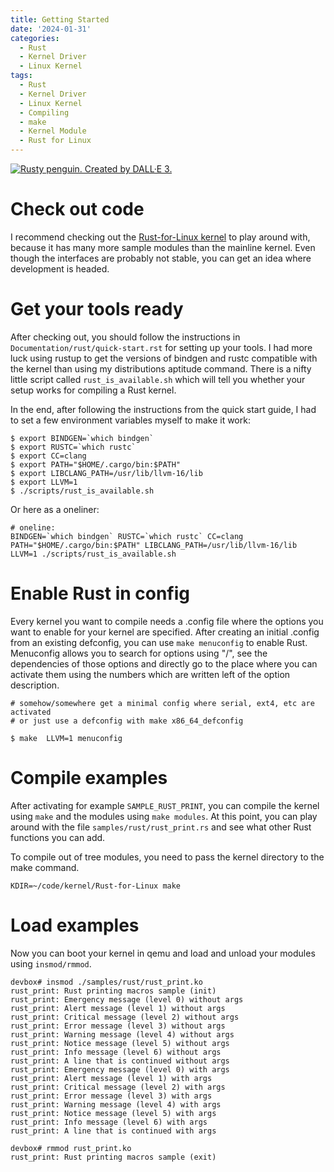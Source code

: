 ```yaml
---
title: Getting Started
date: '2024-01-31'
categories:
  - Rust
  - Kernel Driver
  - Linux Kernel
tags:
  - Rust
  - Kernel Driver
  - Linux Kernel
  - Compiling
  - make
  - Kernel Module
  - Rust for Linux
---
```


[<img class="penguin" src="/static/img/rusty_penguin_1.jpeg" alt="Rusty penguin. Created by DALL·E 3." />](https://github.com/Rust-for-Linux/)

# Check out code
I recommend checking out the [Rust-for-Linux kernel](https://github.com/Rust-for-Linux) to play around with, because it has many more sample modules than the mainline kernel. Even though the interfaces are probably not stable, you can get an idea where development is headed.


# Get your tools ready
After checking out, you should follow the instructions in
`Documentation/rust/quick-start.rst` for setting up your tools. I had more luck
using rustup to get the versions of bindgen and rustc compatible with the kernel
than using my distributions aptitude command. There is a nifty little script
called `rust_is_available.sh` which will tell you whether your setup works for
compiling a Rust kernel.

In the end, after following the instructions from the quick start guide, I had
to set a few environment variables myself to make it work:




```
$ export BINDGEN=`which bindgen`
$ export RUSTC=`which rustc`
$ export CC=clang
$ export PATH="$HOME/.cargo/bin:$PATH"
$ export LIBCLANG_PATH=/usr/lib/llvm-16/lib
$ export LLVM=1
$ ./scripts/rust_is_available.sh
```

Or here as a oneliner:
```
# oneline:
BINDGEN=`which bindgen` RUSTC=`which rustc` CC=clang PATH="$HOME/.cargo/bin:$PATH" LIBCLANG_PATH=/usr/lib/llvm-16/lib LLVM=1 ./scripts/rust_is_available.sh
```

# Enable Rust in config

Every kernel you want to compile needs a .config file where the options you want
to enable for your kernel are specified. After creating an initial .config from
an existing defconfig, you can use `make menuconfig` to enable Rust. Menuconfig
allows you to search for options using "/", see the dependencies of those
options and directly go to the place where you can activate them using the
numbers which are written left of the option description.

```
# somehow/somewhere get a minimal config where serial, ext4, etc are activated
# or just use a defconfig with make x86_64_defconfig

$ make  LLVM=1 menuconfig
```

# Compile examples

After activating for example `SAMPLE_RUST_PRINT`, you can compile the kernel
using `make` and the modules using `make modules`. At this point, you can play
around with the file `samples/rust/rust_print.rs` and see what other Rust
functions you can add.

To compile out of tree modules, you need to pass the kernel directory to the make command.

```
KDIR=~/code/kernel/Rust-for-Linux make
```

# Load examples
Now you can boot your kernel in qemu and load and unload your modules using
`insmod/rmmod`.

```
devbox# insmod ./samples/rust/rust_print.ko
rust_print: Rust printing macros sample (init)
rust_print: Emergency message (level 0) without args
rust_print: Alert message (level 1) without args
rust_print: Critical message (level 2) without args
rust_print: Error message (level 3) without args
rust_print: Warning message (level 4) without args
rust_print: Notice message (level 5) without args
rust_print: Info message (level 6) without args
rust_print: A line that is continued without args
rust_print: Emergency message (level 0) with args
rust_print: Alert message (level 1) with args
rust_print: Critical message (level 2) with args
rust_print: Error message (level 3) with args
rust_print: Warning message (level 4) with args
rust_print: Notice message (level 5) with args
rust_print: Info message (level 6) with args
rust_print: A line that is continued with args
```

```
devbox# rmmod rust_print.ko
rust_print: Rust printing macros sample (exit)
```
